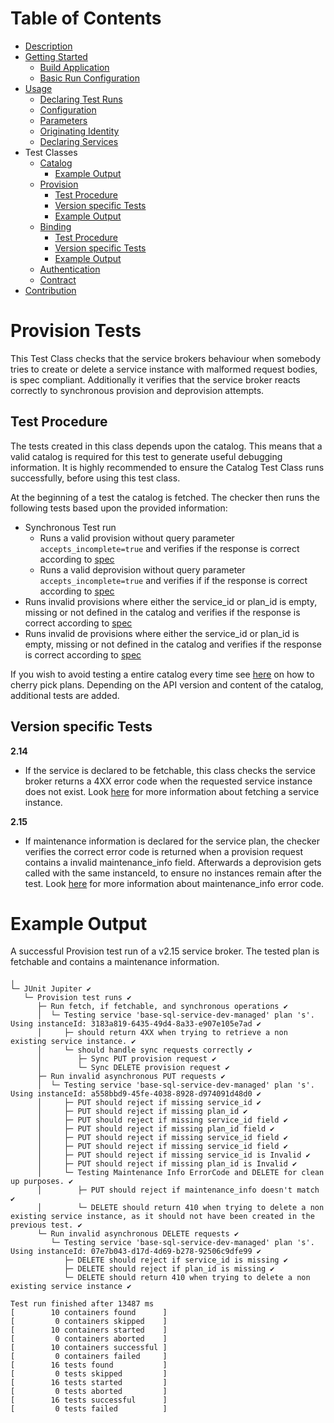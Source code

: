 # Table of Contents
- [Description](../README.md#description)
- [Getting Started](../README.md#getting-started)
    - [Build Application](../README.md#build-application)
    - [Basic Run Configuration](../README.md#basic-run-configuration)
- [Usage](Usage.md)
    - [Declaring Test Runs](Usage.md#declaring-test-runs)
    - [Configuration](Usage.md#configuration)
    - [Parameters](Usage.md#parameters)
    - [Originating Identity](Usage.md#originating-identity)
    - [Declaring Services](Usage.md#declaring-services)
- Test Classes
    - [Catalog](CatalogTest.md)
       - [Example Output](CatalogTest.md#example-output)
    - [Provision](#provision-tests)
        - [Test Procedure](#test-procedure)
        - [Version specific Tests](#version-specific-tests)
        - [Example Output](#example-output)
    - [Binding](BindingTests.md#binding)
        - [Test Procedure](BindingTests.md#test-procedure)
        - [Version specific Tests](BindingTests.md#version-specific-tests)
        - [Example Output](BindingTests.md#example-output)
    - [Authentication](docs/AuthenticationTests.md)
    - [Contract](docs/ContractTest.md)
- [Contribution](docs/Contribution.md)
   
# Provision Tests

This Test Class checks that the service brokers behaviour when somebody tries to create or delete a service instance
with malformed request bodies, is spec compliant. Additionally it verifies that the service broker reacts correctly to synchronous
provision and deprovision attempts. 

## Test Procedure

The tests created in this class depends upon the catalog. This means that a valid catalog is required for this test to generate useful debugging information. 
It is highly recommended to ensure the Catalog Test Class runs successfully, before using this test class.

At the beginning of a test the catalog is fetched. The checker then runs the following tests based upon the provided information:

- Synchronous Test run
    - Runs a valid provision without query parameter `accepts_incomplete=true` and verifies if the response is correct according to [spec](https://github.com/openservicebrokerapi/servicebroker/blob/v2.15/spec.md#synchronous-and-asynchronous-operations)
    - Runs a valid deprovision without query parameter `accepts_incomplete=true` and verifies if if the response is correct according to [spec](https://github.com/openservicebrokerapi/servicebroker/blob/v2.15/spec.md#synchronous-and-asynchronous-operations)
- Runs invalid provisions where either the service_id or plan_id is empty, missing or not defined in the catalog and verifies if the response is correct according to [spec](https://github.com/openservicebrokerapi/servicebroker/blob/v2.15/spec.md#provisioning)
- Runs invalid de provisions where either the service_id or plan_id is empty, missing or not defined in the catalog and verifies if the response is correct according to [spec](https://github.com/openservicebrokerapi/servicebroker/blob/v2.15/spec.md#provisioning)
 
If you wish to avoid testing a entire catalog every time see [here](Usage.md#declaring-services) on how to cherry pick plans.
Depending on the API version and content of the catalog, additional tests are added.

## Version specific Tests

**2.14**
- If the service is declared to be fetchable, this class checks the service broker returns a 4XX error code when the requested service instance does not exist.
Look [here](https://github.com/openservicebrokerapi/servicebroker/blob/v2.15/spec.md#fetching-a-service-instance) for more information about fetching a service instance.

**2.15**
- If maintenance information is declared for the service plan, the checker verifies the correct error code is returned when a provision request contains a invalid maintenance_info field.
Afterwards a deprovision gets called with the same instanceId, to ensure no instances remain after the test.
Look [here](https://github.com/openservicebrokerapi/servicebroker/blob/v2.15/spec.md#error-codes) for more information about maintenance_info error code.

# Example Output

A successful Provision test run of a v2.15 service broker. The tested plan is fetchable and contains a maintenance information.

```
╷
└─ JUnit Jupiter ✔
   └─ Provision test runs ✔
      ├─ Run fetch, if fetchable, and synchronous operations ✔
      │  └─ Testing service 'base-sql-service-dev-managed' plan 's'. Using instanceId: 3183a819-6435-49d4-8a33-e907e105e7ad ✔
      │     ├─ should return 4XX when trying to retrieve a non existing service instance. ✔
      │     └─ should handle sync requests correctly ✔
      │        ├─ Sync PUT provision request ✔
      │        └─ Sync DELETE provision request ✔
      ├─ Run invalid asynchronous PUT requests ✔
      │  └─ Testing service 'base-sql-service-dev-managed' plan 's'. Using instanceId: a558bbd9-45fe-4038-8928-d974091d48d0 ✔
      │     ├─ PUT should reject if missing service_id ✔
      │     ├─ PUT should reject if missing plan_id ✔
      │     ├─ PUT should reject if missing service_id field ✔
      │     ├─ PUT should reject if missing plan_id field ✔
      │     ├─ PUT should reject if missing service_id field ✔
      │     ├─ PUT should reject if missing service_id field ✔
      │     ├─ PUT should reject if missing service_id is Invalid ✔
      │     ├─ PUT should reject if missing plan_id is Invalid ✔
      │     └─ Testing Maintenance Info ErrorCode and DELETE for clean up purposes. ✔
      │        ├─ PUT should reject if maintenance_info doesn't match ✔
      │        └─ DELETE should return 410 when trying to delete a non existing service instance, as it should not have been created in the previous test. ✔
      └─ Run invalid asynchronous DELETE requests ✔
         └─ Testing service 'base-sql-service-dev-managed' plan 's'. Using instanceId: 07e7b043-d17d-4d69-b278-92506c9dfe99 ✔
            ├─ DELETE should reject if service_id is missing ✔
            ├─ DELETE should reject if plan_id is missing ✔
            └─ DELETE should return 410 when trying to delete a non existing service instance ✔

Test run finished after 13487 ms
[        10 containers found      ]
[         0 containers skipped    ]
[        10 containers started    ]
[         0 containers aborted    ]
[        10 containers successful ]
[         0 containers failed     ]
[        16 tests found           ]
[         0 tests skipped         ]
[        16 tests started         ]
[         0 tests aborted         ]
[        16 tests successful      ]
[         0 tests failed          ]
```